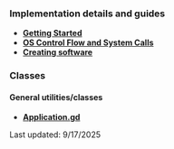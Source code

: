 ### Implementation details and guides
* **[Getting Started](./docs/1-getting-started.md)**
* **[OS Control Flow and System Calls](./docs/2-os-control-flow.md)**
* **[Creating software](./docs/3-making-applications.md)**

### Classes
#### General utilities/classes
* **[Application.gd](./docs/classes/application.md)**

Last updated: 9/17/2025
